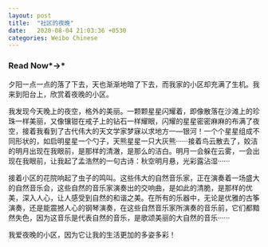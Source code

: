 ```yaml
---
layout: post
title:  "社区的夜晚"
date:   2020-08-04 21:03:36 +0530
categories: Weibo Chinese
---
```


### Read Now*→*

夕阳一点一点的落了下去，天也渐渐地暗了下去，而我家的小区却充满了生机。我来到阳台上，欣赏着夜晚的小区。

我发现今天晚上的夜空，格外的美丽。一颗颗星星闪耀着，即像散落在沙滩上的珍珠一样美丽，又像镶钳在戒子上的钻石一样耀眼，闪耀的星星密密麻麻的布满了夜空，接着我看到了古代伟大的天文学家梦寐以求地方一—银河！一个个星星组成不同形状的，如启明星星一个勺子，天熊星星一只大灰熊······接着鸟云散去了，姣洁的明月出现在我眼前，是那样的清澈，是那么的洁白。明月一会躲在云雾，一会出现在我眼前，让我起了孟浩然的一句古诗：秋空明月悬，光彩露沾湿······

接着小区的花院响起了虫子的鸣叫。这些伟大的自然音乐家，正在演奏着一场盛大的自然音乐会，这些自然的音乐家演奏出的交响曲，是如此的清脆，是那样的优美，深入人心，让人感受到自然的和谐之美。在所有的乐器中，无论是优雅的古筝演奏，还是能震撼人心的钢琴演奏，在这些自然音乐家所演奏的音乐前，它们都黯然失色，因为这音乐是代表自然的音乐，是歌颂美丽的大自然的音乐······

我爱夜晚的小区，因为它让我的生活更加的多姿多彩！